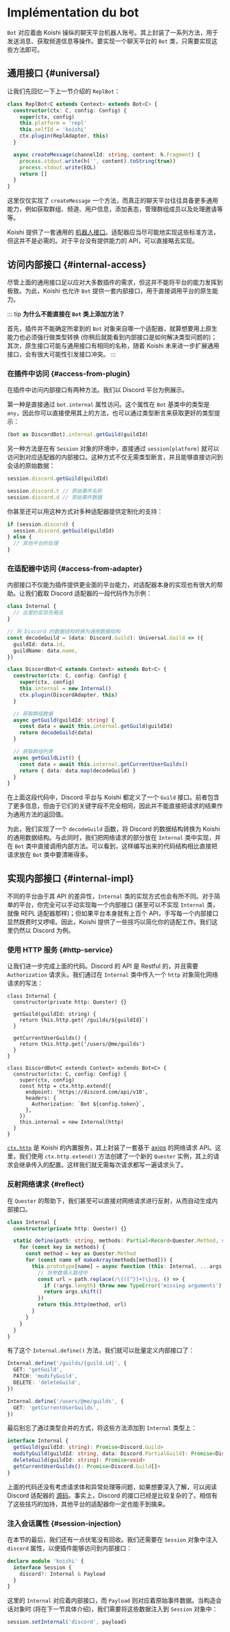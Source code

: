 # Implémentation du bot

`Bot` 对应着由 Koishi 操纵的聊天平台机器人账号。其上封装了一系列方法，用于发送消息、获取频道信息等操作。要实现一个聊天平台的 `Bot` 类，只需要实现这些方法即可。

## 通用接口 {#universal}

让我们先回忆一下上一节介绍的 `ReplBot`：

```ts
class ReplBot<C extends Context> extends Bot<C> {
  constructor(ctx: C, config: Config) {
    super(ctx, config)
    this.platform = 'repl'
    this.selfId = 'koishi'
    ctx.plugin(ReplAdapter, this)
  }

  async createMessage(channelId: string, content: h.Fragment) {
    process.stdout.write(h('', content).toString(true))
    process.stdout.write(EOL)
    return []
  }
}
```

这里仅仅实现了 `createMessage` 一个方法，而真正的聊天平台往往具备更多通用能力，例如获取群组、频道、用户信息，添加表态，管理群组成员以及处理邀请等等。

Koishi 提供了一套通用的 [机器人接口](../../api/core/bot.md)。适配器应当尽可能地实现这些标准方法，但这并不是必需的。对于平台没有提供能力的 API，可以直接略去实现。

## 访问内部接口 {#internal-access}

尽管上面的通用接口足以应对大多数插件的需求，但这并不能将平台的能力发挥到极致。为此，Koishi 也允许 `Bot` 提供一套内部接口，用于直接调用平台的原生能力。

::: tip
**为什么不能直接在 `Bot` 类上添加方法？**

首先，插件并不能确定所拿到的 `Bot` 对象来自哪一个适配器，就算想要用上原生能力也必须强行做类型转换 (你稍后就能看到内部接口是如何解决类型问题的)；其次，原生接口可能与通用接口有相同的名称，随着 Koishi 未来进一步扩展通用接口，会有很大可能性引发接口冲突。
:::

### 在插件中访问 {#access-from-plugin}

在插件中访问内部接口有两种方法。我们以 Discord 平台为例展示。

第一种是直接通过 `bot.internal` 属性访问。这个属性在 `Bot` 基类中的类型是 `any`，因此你可以直接使用其上的方法，也可以通过类型断言来获取更好的类型提示：

```ts
(bot as DiscordBot).internal.getGuild(guildId)
```

另一种方法是在有 `Session` 对象的环境中，直接通过 `session[platform]` 就可以访问到对应适配器的内部接口。这种方式不仅无需类型断言，并且能够直接访问到会话的原始数据：

```ts
session.discord.getGuild(guildId)

session.discord.t // 原始事件名称
session.discord.d // 原始事件数据
```

你甚至还可以用这种方式对多种适配器提供定制化的支持：

```ts
if (session.discord) {
  session.discord.getGuild(guildId)
} else {
  // 其他平台的处理
}
```

### 在适配器中访问 {#access-from-adapter}

内部接口不仅能为插件提供更全面的平台能力，对适配器本身的实现也有很大的帮助。让我们截取 Discord 适配器的一段代码作为示例：

```ts
class Internal {
  // 这里的实现先略去
}

// 将 Discord 的数据结构转换为通用数据结构
const decodeGuild = (data: Discord.Guild): Universal.Guild => ({
  guildId: data.id,
  guildName: data.name,
})

class DiscordBot<C extends Context> extends Bot<C> {
  constructor(ctx: C, config: Config) {
    super(ctx, config)
    this.internal = new Internal()
    ctx.plugin(DiscordAdapter, this)
  }

  // 获取群组数据
  async getGuild(guildId: string) {
    const data = await this.internal.getGuild(guildId)
    return decodeGuild(data)
  }

  // 获取群组列表
  async getGuildList() {
    const data = await this.internal.getCurrentUserGuilds()
    return { data: data.map(decodeGuild) }
  }
}
```

在上面这段代码中，Discord 平台与 Koishi 都定义了一个 `Guild` 接口。前者包含了更多信息，但由于它们的关键字段不完全相同，因此并不能直接把请求的结果作为通用方法的返回值。

为此，我们实现了一个 `decodeGuild` 函数，将 Discord 的数据结构转换为 Koishi 的通用数据结构。与此同时，我们把网络请求的部分放在 `Internal` 类中实现，并在 `Bot` 类中直接调用内部方法。可以看到，这样编写出来的代码结构相比直接把请求放在 `Bot` 类中要清晰得多。

## 实现内部接口 {#internal-impl}

不同的平台由于其 API 的差异性，`Internal` 类的实现方式也会有所不同。对于简单的平台，你完全可以手动实现每一个内部接口 (甚至可以不实现 `Internal` 类，就像 REPL 适配器那样)；但如果平台本身就有上百个 API，手写每一个内部接口显然既费时又啰嗦。因此，Koishi 提供了一些技巧以简化你的适配工作。我们这里仍然以 Discord 为例。

### 使用 HTTP 服务 {#http-service}

让我们进一步完成上面的代码。Discord 的 API 是 Restful 的，并且需要 `Authorization` 请求头。我们通过在 `Internal` 类中传入一个 `http` 对象简化网络请求的写法：

```ts{5,9,17-20}
class Internal {
  constructor(private http: Quester) {}

  getGuild(guildId: string) {
    return this.http.get(`/guilds/${guildId}`)
  }

  getCurrentUserGuilds() {
    return this.http.get('/users/@me/guilds')
  }
}

class DiscordBot<C extends Context> extends Bot<C> {
  constructor(ctx: C, config: Config) {
    super(ctx, config)
    const http = ctx.http.extend({
      endpoint: 'https://discord.com/api/v10',
      headers: {
        Authorization: `Bot ${config.token}`,
      },
    })
    this.internal = new Internal(http)
  }
}
```

[`ctx.http`](../../api/service/http.md) 是 Koishi 的内置服务，其上封装了一套基于 [axios](https://github.com/axios/axios) 的网络请求 API。这里，我们使用 `ctx.http.extend()` 方法创建了一个新的 `Quester` 实例，其上的请求会继承传入的配置。这样我们就无需每次请求都写一遍请求头了。

### 反射网络请求 {#reflect}

在 `Quester` 的帮助下，我们甚至可以直接对网络请求进行反射，从而自动生成内部接口。

```ts
class Internal {
  constructor(private http: Quester) {}

  static define(path: string, methods: Partial<Record<Quester.Method, string | string[]>>) {
    for (const key in methods) {
      const method = key as Quester.Method
      for (const name of makeArray(methods[method])) {
        this.prototype[name] = async function (this: Internal, ...args: any[]) {
          // 将参数填入路径中
          const url = path.replace(/\{([^}]+)\}/g, () => {
            if (!args.length) throw new TypeError('missing arguments')
            return args.shift()
          })
          return this.http(method, url)
        }
      }
    }
  }
}
```

有了这个 `Internal.define()` 方法，我们就可以批量定义内部接口了：

```ts
Internal.define('/guilds/{guild.id}', {
  GET: 'getGuild',
  PATCH: 'modifyGuild',
  DELETE: 'deleteGuild',
})

Internal.define('/users/@me/guilds', {
  GET: 'getCurrentUserGuilds',
})
```

最后别忘了通过类型合并的方式，将这些方法添加到 `Internal` 类型上：

```ts
interface Internal {
  getGuild(guildId: string): Promise<Discord.Guild>
  modifyGuild(guildId: string, data: Discord.PartialGuild): Promise<Discord.Guild>
  deleteGuild(guildId: string): Promise<void>
  getCurrentUserGuilds(): Promise<Discord.Guild[]>
}
```

上面的代码还没有考虑请求体和异常处理等问题，如果想要深入了解，可以阅读 Discord 适配器的 [源码](https://github.com/satorijs/satori/blob/master/adapters/discord/src/types/internal.ts)。事实上，Discord 的接口已经是比较复杂的了。相信有了这些技巧的加持，其他平台的适配器你一定也能手到擒来。

### 注入会话属性 {#session-injection}

在本节的最后，我们还有一点伏笔没有回收。我们还需要在 `Session` 对象中注入 `discord` 属性，以便插件能够访问到内部接口：

```ts
declare module 'koishi' {
  interface Session {
    discord?: Internal & Payload
  }
}
```

这里的 `Internal` 对应着内部接口，而 `Payload` 则对应着原始事件数据。当构造会话对象时 (将在下一节具体介绍)，我们需要将这些数据注入到 `Session` 对象中：

```ts
session.setInternal('discord', payload)
```
